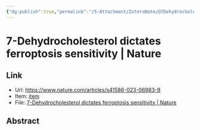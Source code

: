 ```yaml
---
{"dg-publish":true,"permalink":"/5-Attachment/ZoteroNote/@7DehydrocholesterolDictates/","title":"7-Dehydrocholesterol dictates ferroptosis sensitivity | Nature"}
---
```


# 7-Dehydrocholesterol dictates ferroptosis sensitivity | Nature
## Link
- Url: https://www.nature.com/articles/s41586-023-06983-9
- Item: [item](zotero://select/library/items/ZPESCAH4)
- File: [7-Dehydrocholesterol dictates ferroptosis sensitivity | Nature](zotero://open-pdf/library/items/5GFIMLSK)
## Abstract